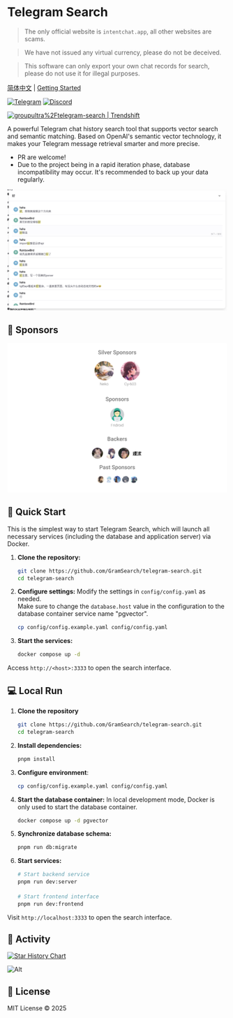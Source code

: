 # Telegram Search

> The only official website is `intentchat.app`, all other websites are scams.

> We have not issued any virtual currency, please do not be deceived.

> This software can only export your own chat records for search, please do not use it for illegal purposes.

[简体中文](./README.md) | [Getting Started](./getting-started.md)

[![Telegram](https://img.shields.io/badge/Telegram-2CA5E0?style=for-the-badge&logo=telegram&logoColor=white)](https://t.me/+Gs3SH2qAPeFhYmU9)
[![Discord](https://dcbadge.limes.pink/api/server/NzYsmJSgCT)](https://discord.gg/NzYsmJSgCT)

<a href="https://trendshift.io/repositories/13868" target="_blank"><img src="https://trendshift.io/api/badge/repositories/13868" alt="groupultra%2Ftelegram-search | Trendshift" style="width: 250px; height: 55px;" width="250" height="55"/></a>

A powerful Telegram chat history search tool that supports vector search and semantic matching. Based on OpenAI's semantic vector technology, it makes your Telegram message retrieval smarter and more precise.

- PR are welcome!
- Due to the project being in a rapid iteration phase, database incompatibility may occur. It's recommended to back up your data regularly.

![preview](./docs/assets/preview.png)

## 💖 Sponsors

![Sponsors](https://github.com/luoling8192/luoling8192/raw/master/sponsorkit/sponsors.svg)

## 🚀 Quick Start

This is the simplest way to start Telegram Search, which will launch all necessary services (including the database and application server) via Docker.

1.  **Clone the repository:**

    ```bash
    git clone https://github.com/GramSearch/telegram-search.git
    cd telegram-search
    ```

2.  **Configure settings:**
    Modify the settings in `config/config.yaml` as needed.\
    Make sure to change the `database.host` value in the configuration to the database container service name "pgvector".
    ```bash
    cp config/config.example.yaml config/config.yaml
    ```

3.  **Start the services:**

    ```bash
    docker compose up -d
    ```

Access `http://<host>:3333` to open the search interface.

## 💻 Local Run

1.  **Clone the repository**

    ```bash
    git clone https://github.com/GramSearch/telegram-search.git
    cd telegram-search
    ```

2.  **Install dependencies:**

    ```bash
    pnpm install
    ```

3.  **Configure environment**:

    ```bash
    cp config/config.example.yaml config/config.yaml
    ```

4.  **Start the database container:**
    In local development mode, Docker is only used to start the database container.

    ```bash
    docker compose up -d pgvector
    ```

5.  **Synchronize database schema:**

    ```bash
    pnpm run db:migrate
    ```

6.  **Start services:**

    ```bash
    # Start backend service
    pnpm run dev:server

    # Start frontend interface
    pnpm run dev:frontend
    ```

Visit `http://localhost:3333` to open the search interface.

## 🚀 Activity

[![Star History Chart](https://api.star-history.com/svg?repos=luoling8192/telegram-search&type=Date)](https://star-history.com/#luoling8192/telegram-search&Date)

![Alt](https://repobeats.axiom.co/api/embed/c0fe5f057a33ce830a632c6ae421433f50e9083f.svg "Repobeats analytics image")

## 📝 License

MIT License © 2025
